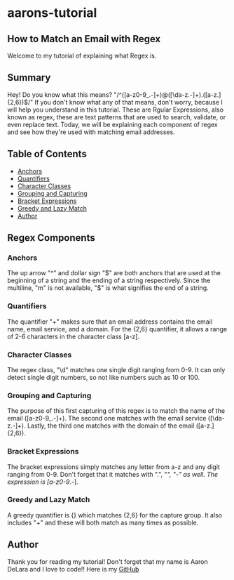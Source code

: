 # aarons-tutorial
## How to Match an Email with Regex

Welcome to my tutorial of explaining what Regex is.

## Summary

Hey! Do you know what this means? "/^([a-z0-9_\.-]+)@([\da-z\.-]+)\.([a-z\.]{2,6})$/" If you don't know what any of that means, don't worry, because I will help you understand in this tutorial. These are Rgular Expressions, also known as regex, these are text patterns that are used to search, validate, or even replace text. Today, we will be explaining each component of regex and see how they're used with matching email addresses.

## Table of Contents

- [Anchors](#anchors)
- [Quantifiers](#quantifiers)
- [Character Classes](#character-classes)
- [Grouping and Capturing](#grouping-and-capturing)
- [Bracket Expressions](#bracket-expressions)
- [Greedy and Lazy Match](#greedy-and-lazy-match)
- [Author](#author)

## Regex Components

### Anchors
The up arrow "^" and dollar sign "$" are both anchors that are used at the beginning of a string and the ending of a string respectively. Since the multiline, "m" is not available, "$" is what signifies the end of a string.
### Quantifiers
The quantifier "+" makes sure that an email address contains the email name, email service, and a domain. For the {2,6} quantifier, it allows a range of 2-6 characters in the character class [a-z\].
### Character Classes
The regex class, "\d"  matches one single digit ranging from 0-9. It can only detect single digit numbers, so not like numbers such as 10 or 100.
### Grouping and Capturing
The purpose of this first capturing of this regex is to match the name of the email ([a-z0-9_\.-]+). The second one matches with the email service ([\da-z\.-]+). Lastly, the third one matches with the domain of the email ([a-z\.]{2,6}).
### Bracket Expressions
The bracket expressions simply matches any letter from a-z and any digit ranging from 0-9. Don't forget that it matches with ".", "_", "-" as well. The expression is [a-z0-9_\.-].
### Greedy and Lazy Match
A greedy quantifier is {} which matches {2,6} for the capture group. It also includes "+" and these will both match as many times as possible.

## Author
Thank you for reading my tutorial! Don't forget that my name is Aaron DeLara and I love to code!! Here is my [GitHub](https://github.com/aarondelara)
